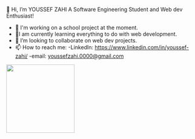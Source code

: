

👋 Hi, I’m YOUSSEF ZAHI
A Software Engineering Student and  Web dev Enthusiast!

- 🔭 I'm working on a school project at the moment.
- 🌱I am currently learning everything to do with web development.
- 👯 I’m looking to collaborate on web dev projects.
- 📫 How to reach me: 
      -LinkedIn: https://www.linkedin.com/in/youssef-zahi/
      -email: youssefzahi.0000@gmail.com
<img height="180em" src="https://github-readme-stats.vercel.app/api?username=youzh00&show_icons=true&hide_border=true&&count_private=true&include_all_commits=true" />
